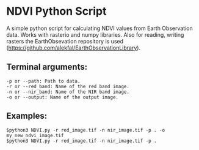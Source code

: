 # NDVI Python Script

A simple python script for calculating NDVI values from Earth Observation data. Works with rasterio and numpy libraries. Also for reading, writing rasters the EarthObsevation repository is used (https://github.com/alekfal/EarthObservationLibrary).

## Terminal arguments:

```
-p or --path: Path to data.
-r or --red_band: Name of the red band image.
-n or --nir_band: Name of the NIR band image.
-o or --output: Name of the output image.
```

## Examples:

```
$python3 NDVI.py -r red_image.tif -n nir_image.tif -p . -o my_new_ndvi_image.tif
$python3 NDVI.py -r red_image.tif -n nir_image.tif -p .
```
